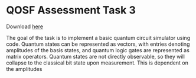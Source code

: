 # QOSF Assessment Task 3
<p>Download <a href = "https://github.com/jrrhuang/QOSF_Application/blob/main/package.zip?raw=true">here</a></p>

The goal of the task is to implement a basic quantum circuit simulator using code. Quantum states can be represented as vectors, with entries denoting amplitudes
of the basis states, and quantum logic gates are represented as matrix operators. Quantum states are not directly observable, so they will collapse to the
classical bit state upon measurement. This is dependent on the amplitudes
